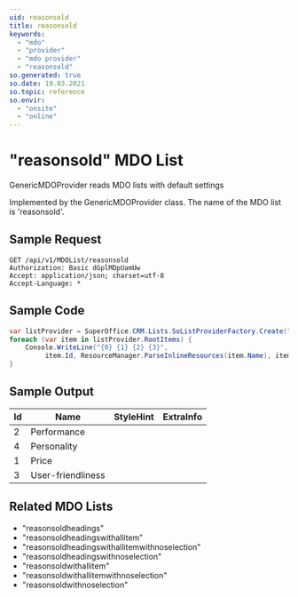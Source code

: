 ```yaml
---
uid: reasonsold
title: reasonsold
keywords:
  - "mdo"
  - "provider"
  - "mdo provider"
  - "reasonsold"
so.generated: true
so.date: 19.03.2021
so.topic: reference
so.envir:
  - "onsite"
  - "online"
---
```


# "reasonsold" MDO List
GenericMDOProvider reads MDO lists with default settings



Implemented by the <see cref="T:SuperOffice.CRM.Lists.GenericMDOProvider">GenericMDOProvider</see> class.
The name of the MDO list is 'reasonsold'.




## Sample Request

```http!
GET /api/v1/MDOList/reasonsold
Authorization: Basic dGplMDpUamUw
Accept: application/json; charset=utf-8
Accept-Language: *

```

## Sample Code
```cs
var listProvider = SuperOffice.CRM.Lists.SoListProviderFactory.Create("reasonsold", forceFlatList: true);
foreach (var item in listProvider.RootItems) {
    Console.WriteLine("{0} {1} {2} {3}", 
         item.Id, ResourceManager.ParseInlineResources(item.Name), item.StyleHint, item.ExtraInfo);
}
```

## Sample Output

|Id   | Name  |StyleHint|ExtraInfo |
| --- | ----- | ------- | -------- |
|2|Performance|||
|4|Personality|||
|1|Price|||
|3|User-friendliness|||


## Related MDO Lists

* "reasonsoldheadings"
* "reasonsoldheadingswithallitem"
* "reasonsoldheadingswithallitemwithnoselection"
* "reasonsoldheadingswithnoselection"
* "reasonsoldwithallitem"
* "reasonsoldwithallitemwithnoselection"
* "reasonsoldwithnoselection"
